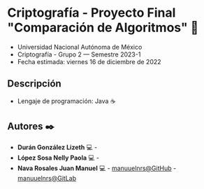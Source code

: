 # Criptografía - Proyecto Final "Comparación de Algoritmos" 🚀
* Universidad Nacional Autónoma de México
* Criptografía - Grupo 2 — Semestre 2023-1
* Fecha estimada: viernes 16 de diciembre de 2022

## Descripción 
* Lengaje de programación: Java ☕

## Autores ✒️
* **Durán González Lizeth** 💻 - 
* **López Sosa Nelly Paola** 💻 - 
* **Nava Rosales Juan Manuel** 💻  - [manuuelnrs@GitHub](https://github.com/manuuelnrs) - [manuuelnrs@GitLab](https://gitlab.com/manuuelnrs)
